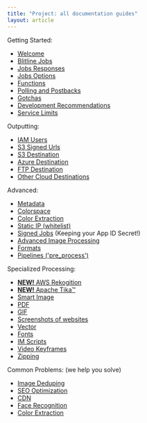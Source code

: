 ```yaml
---
title: "Project: all documentation guides"
layout: article
---
```


Getting Started:

- [Welcome](/articles/welcome.html)
- [Blitline Jobs](/articles/jobs.html)
- [Jobs Responses](/articles/job_response.html)
- [Jobs Options](/articles/job_options.html)
- [Functions](/articles/functions.html)
- [Polling and Postbacks](/articles/postbacks_polling.html)
- [Gotchas](/articles/gotchas.html)
- [Development Recommendations](/articles/recommendations.html)
- [Service Limits](/articles/limits.html)

Outputting:

- [IAM Users](/articles/iam_perms.html)
- [S3 Signed Urls](/articles/s3_signed_urls.html)
- [S3 Destination](/articles/s3_destination.html)
- [Azure Destination](/articles/azure_destination.html)
- [FTP Destination](/articles/ftp.html)
- [Other Cloud Destinations](/articles/other_cloud_storage_services.html)

Advanced:

- [Metadata](/articles/metadata.html)
- [Colorspace](/articles/colorspace.html)
- [Color Extraction](/articles/advanced_processing.html)
- [Static IP (whitelist)](/articles/static_ips.html)
- [Signed Jobs](/articles/signed_jobs.html) (Keeping your App ID Secret!)
- [Advanced Image Processing](/articles/advanced_processing.html)
- [Formats](/articles/formats.html)
- [Pipelines ('pre_process')](/articles/pipelines.html)

Specialized Processing:

- [**NEW!** AWS Rekogition](/articles/aws_rekognition.html)
- [**NEW!** Apache Tika™](/articles/tika.html)
- [Smart Image](/articles/smart_image.html)
- [PDF](/articles/pdf.html)
- [GIF](/articles/gif.html)
- [Screenshots of websites](/articles/screenshots.html)
- [Vector](/articles/vector.html)
- [Fonts](/articles/fonts.html)
- [IM Scripts](/articles/scripts.html)
- [Video Keyframes](/articles/video_keyframes.html)
- [Zipping](/articles/zipping.html)

Common Problems: (we help you solve)

- [Image Deduping](/articles/deduping.html)
- [SEO Optimization](/articles/seo.html)
- [CDN](/articles/cdn.html)
- [Face Recognition](/articles/aws_rekognition.html)
- [Color Extraction](/articles/advanced_processing.html)
